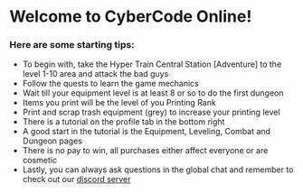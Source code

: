 # Welcome to CyberCode Online! 

### Here are some starting tips:

* To begin with, take the Hyper Train Central Station [Adventure] to the level 1-10 area and attack the bad guys
* Follow the quests to learn the game mechanics
* Wait till your equipment level is at least 8 or so to do the first dungeon
* Items you print will be the level of you Printing Rank
* Print and scrap trash equipment (grey) to increase your printing level
* There is a tutorial on the profile tab in the bottom right 
* A good start in the tutorial is the Equipment, Leveling, Combat and Dungeon pages
* There is no pay to win, all purchases either affect everyone or are cosmetic
* Lastly, you can always ask questions in the global chat and remember to check out our [discord server](https://discord.gg/JREx8xz)
